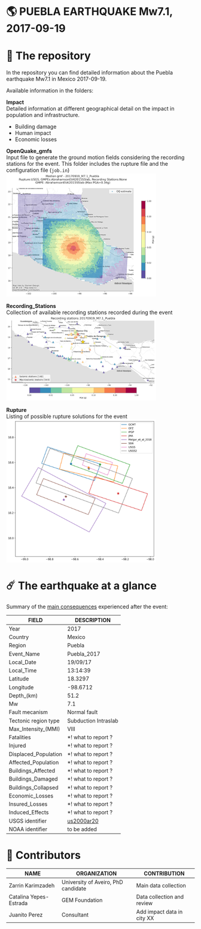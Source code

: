 # 🌎  PUEBLA EARTHQUAKE Mw7.1, 2017-09-19 


# 📂 The repository  

In the repository you can find detailed information about the Puebla earthquake Mw7.1 in Mexico 2017-09-19.

Available information in the folders: <br />

**Impact**<br />
Detailed information at different geographical detail on the impact in population and infrastructure.
- Building damage
- Human impact 
- Economic losses

**OpenQuake_gmfs** <br />
Input file to generate the ground motion fields considering the recording stations for the event.
This folder includes the rupture file and the configuration file (`job.in`)
<img src="./OpenQuake_gmfs/gmf_median_no_stations.png" alt="gmf_median_no_stations" width="400">

**Recording_Stations**<br />
Collection of available recording stations recorded during the event
<img src="./Recording_Stations/recording_stations.png" alt="recording_stations" width="400">

**Rupture** <br />
Listing of possible rupture solutions for the event
<img src="./Rupture/earthquake_ruptures.png" alt="earthquake_rupturess" width="400">


# ☄️ The earthquake at a glance 


Summary of the [main consequences](https://gitlab.openquake.org/risk/ecd/-/blob/main/Mexico/20170919_M7.1_Puebla/earthquake_information.csv) experienced after the event:

| FIELD                 | DESCRIPTION          |
|-----------------------|----------------------|
| Year                  | 2017                 |
| Country               | Mexico               |
| Region                | Puebla               |
| Event_Name            | Puebla_2017          |
| Local_Date            | 19/09/17             |
| Local_Time            | 13:14:39             |
| Latitude              | 18.3297              |
| Longitude             | -98.6712             |
| Depth_(km)            | 51.2                 |
| Mw                    | 7.1                  |
| Fault mecanism        | Normal fault         |
| Tectonic region type  | Subduction Intraslab |
| Max_Intensity_(MMI)   | VIII                 |
| Fatalities            | *! what to report ?  |
| Injured               | *! what to report ?  |
| Displaced_Population  | *! what to report ?  |
| Affected_Population   | *! what to report ?  |
| Buildings_Affected    | *! what to report ?  |
| Buildings_Damaged     | *! what to report ?  |
| Buildings_Collapsed   | *! what to report ?  |
| Economic_Losses       | *! what to report ?  |
| Insured_Losses        | *! what to report ?  |
| Induced_Effects       | *! what to report ?  |
| USGS identifier       | [us2000ar20](https://earthquake.usgs.gov/earthquakes/eventpage/us2000ar20/executive) |
| NOAA identifier       | to be added |
 

# 🌟 Contributors 

| NAME                   | ORGANIZATION                         | CONTRIBUTION               |
|------------------------|--------------------------------------|----------------------------|
| Zarrin Karimzadeh      | University of Aveiro, PhD candidate  | Main data collection       |
| Catalina Yepes-Estrada | GEM Foundation                       | Data collection and review |
| Juanito Perez          | Consultant                           | Add impact data in city XX |
